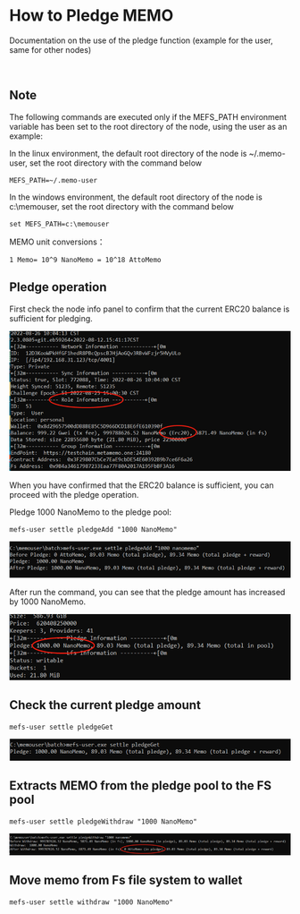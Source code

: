 # How to Pledge MEMO

Documentation on the use of the pledge function (example for the user, same for other nodes)

&nbsp; 

## Note

The following commands are executed only if the MEFS_PATH environment variable has been set to the root directory of the node, using the user as an example:

In the linux environment, the default root directory of the node is ~/.memo-user, set the root directory with the command below

```shell
MEFS_PATH=~/.memo-user
```

In the windows environment, the default root directory of the node is c:\memouser, set the root directory with the command below

```shell
set MEFS_PATH=c:\memouser
```

MEMO unit conversions：

```shell
1 Memo= 10^9 NanoMemo = 10^18 AttoMemo
```

## Pledge operation

First check the node info panel to confirm that the current ERC20 balance is sufficient for pledging.

![1](./pledge1.png)

When you have confirmed that the ERC20 balance is sufficient, you can proceed with the pledge operation.

Pledge 1000 NanoMemo to the pledge pool:

```shell
mefs-user settle pledgeAdd "1000 NanoMemo"
```

![2](./pledge2.png)

After run the command, you can see that the pledge amount has increased by 1000 NanoMemo.

![3](./pledge3.png) 

## Check the current pledge amount

```shell
mefs-user settle pledgeGet
```

![4](./pledge4.png) 

## Extracts MEMO from the pledge pool to the FS pool

```shell
mefs-user settle pledgeWithdraw "1000 NanoMemo"
```

![5](./pledge5.png) 

## Move memo from Fs file system to wallet

```shell
mefs-user settle withdraw "1000 NanoMemo"
```
